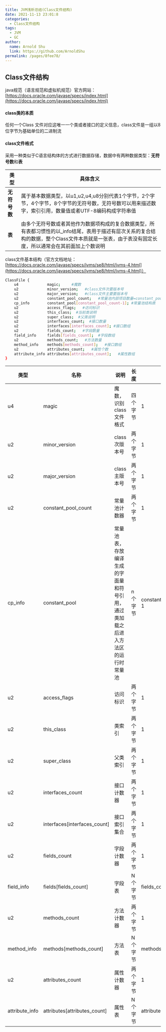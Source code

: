 ```yaml
---
title: JVM浅析总结(Class文件结构)
date: 2021-11-13 23:01:8
categories: 
  - Class文件结构
tags: 
  - JVM
  - GC
author: 
  name: Arnold Shu
  link: https://github.com/ArnoldShu
permalink: /pages/8fee78/
---
```


## Class文件结构

java规范（语言规范和虚拟机规范）官方网站：[https://docs.oracle.com/javase/specs/index.html](https://docs.oracle.com/javase/specs/index.html)

#### class类的本质

任何一个Class	文件对应这唯一一个类或者接口的定义信息，class文件是一组以8位字节为基础单位的二进制流

#### class文件格式

采用一种类似于C语言结构体的方式进行数据存储，数据中有两种数据类型：**无符号数**和**表**

| 类型         | 具体含义                                                     |
| ------------ | ------------------------------------------------------------ |
| **无符号数** | 属于基本数据类型，以u1,u2,u4,u8分别代表1个字节，2个字节，4个字节，8个字节的无符号数，无符号数可以用来描述数字，索引引用，数量值或者UTF-8编码构成字符串值 |
| **表**       | 由多个无符号数或者其他作为数据项构成的复合数据类型，所有表都习惯性的以_info结尾，表用于描述有层次关系的复合结构的数据，整个Class文件本质就是一张表，由于表没有固定长度，所以通常会在其前面加上个数说明 |

class文件基本结构（官方文档地址：[https://docs.oracle.com/javase/specs/jvms/se8/html/jvms-4.html](https://docs.oracle.com/javase/specs/jvms/se8/html/jvms-4.html)）

```bash
ClassFile {
    u4             magic;     #魔数                           
    u2             minor_version;   #class文件次要版本号
    u2             major_version;   #class文件主要要版本号
    u2             constant_pool_count;   #常量池内部项目数量=constant_pool table +1
    cp_info        constant_pool[constant_pool_count-1]; #常量池结构表
    u2             access_flags;   #访问标识
    u2             this_class;  #当前类说明
    u2             super_class;  #父类说明
    u2             interfaces_count;  #接口数量
    u2             interfaces[interfaces_count]; #接口数组
    u2             fields_count;   #字段数量
    field_info     fields[fields_count];  #字段数组
    u2             methods_count;   #方法数量
    method_info    methods[methods_count];   #接口数组
    u2             attributes_count;   #属性个数
    attribute_info attributes[attributes_count];   #属性数组
}
```

| 类型           | 名称                         | 说明                                                         | 长度     | 数量                  |
| -------------- | ---------------------------- | ------------------------------------------------------------ | -------- | --------------------- |
| u4             | magic                        | 魔数，识别class文件格式                                      | 四个字节 | 1                     |
| u2             | minor_version                | class次版本号                                                | 两个字节 | 1                     |
| u2             | major_version                | class主版本号                                                | 两个字节 | 1                     |
| u2             | constant_pool_count          | 常量池计数器                                                 | 两个字节 | 1                     |
| cp_info        | constant_pool                | 常量池表，存放编译生成的字面量和符号引用，通过类加载之后进入方法区的运行时常量池 | n个字节  | constant_pool_count-1 |
| u2             | access_flags                 | 访问标识                                                     | 两个字节 | 1                     |
| u2             | this_class                   | 类索引                                                       | 两个字节 | 1                     |
| u2             | super_class                  | 父类索引                                                     | 两个字节 | 1                     |
| u2             | interfaces_count             | 接口计数器                                                   | 两个字节 | 1                     |
| u2             | interfaces[interfaces_count] | 接口索引集合                                                 | 两个字节 | 1                     |
| u2             | fields_count                 | 字段计数器                                                   | 两个字节 | 1                     |
| field_info     | fields[fields_count]         | 字段表                                                       | N个字节  | fields_count          |
| u2             | methods_count                | 方法计数器                                                   | 两个字节 | 1                     |
| method_info    | methods[methods_count]       | 方法表                                                       | N个字节  | methods_count         |
| u2             | attributes_count             | 属性计数器                                                   | 两个字节 | 1                     |
| attribute_info | attributes[attributes_count] | 属性表                                                       | N个字节  | attributes_count      |



